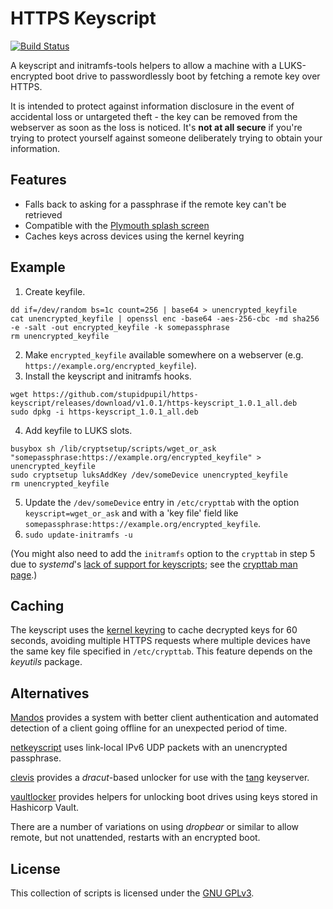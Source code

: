 # HTTPS Keyscript

[![Build Status](https://travis-ci.org/stupidpupil/https-keyscript.svg?branch=master)](https://travis-ci.org/stupidpupil/https-keyscript)

A keyscript and initramfs-tools helpers to allow a machine with a LUKS-encrypted boot drive to passwordlessly boot by fetching a remote key over HTTPS.

It is intended to protect against information disclosure in the event of accidental loss or untargeted theft - the key can be removed from the webserver as soon as the loss is noticed. It's **not at all secure** if you're trying to protect yourself against someone deliberately trying to obtain your information.

## Features

* Falls back to asking for a passphrase if the remote key can't be retrieved
* Compatible with the [Plymouth splash screen](https://www.freedesktop.org/wiki/Software/Plymouth/)
* Caches keys across devices using the kernel keyring

## Example

1. Create keyfile.

```
dd if=/dev/random bs=1c count=256 | base64 > unencrypted_keyfile
cat unencrypted_keyfile | openssl enc -base64 -aes-256-cbc -md sha256 -e -salt -out encrypted_keyfile -k somepassphrase
rm unencrypted_keyfile
```

2. Make `encrypted_keyfile` available somewhere on a webserver (e.g. `https://example.org/encrypted_keyfile`).
3. Install the keyscript and initramfs hooks.

```
wget https://github.com/stupidpupil/https-keyscript/releases/download/v1.0.1/https-keyscript_1.0.1_all.deb
sudo dpkg -i https-keyscript_1.0.1_all.deb
```

4. Add keyfile to LUKS slots.

```
busybox sh /lib/cryptsetup/scripts/wget_or_ask "somepassphrase:https://example.org/encrypted_keyfile" > unencrypted_keyfile
sudo cryptsetup luksAddKey /dev/someDevice unencrypted_keyfile
rm unencrypted_keyfile
```

5. Update the `/dev/someDevice` entry in `/etc/crypttab` with the option `keyscript=wget_or_ask` and with a 'key file' field like `somepassphrase:https://example.org/encrypted_keyfile`. 
6. `sudo update-initramfs -u`

(You might also need to add the `initramfs` option to the `crypttab` in step 5 due to _systemd_'s [lack of support for keyscripts](https://bugs.debian.org/cgi-bin/bugreport.cgi?bug=618862); see the [crypttab man page](http://manpages.ubuntu.com/manpages/cosmic/man5/crypttab.5.html).)

## Caching

The keyscript uses the [kernel keyring](http://man7.org/linux/man-pages/man7/keyrings.7.html) to cache decrypted keys for 60 seconds, avoiding multiple HTTPS requests where multiple devices have the same key file specified in `/etc/crypttab`. This feature depends on the *keyutils* package.

## Alternatives

[Mandos](https://wiki.recompile.se/wiki/Mandos) provides a system with better client authentication and automated detection of a client going offline for an unexpected period of time.

[netkeyscript](https://github.com/basak/netkeyscript) uses link-local IPv6 UDP packets with an unencrypted passphrase.

[clevis](https://github.com/latchset/clevis#unlocker-dracut) provides a *dracut*-based unlocker for use with the [tang](https://github.com/latchset/tang) keyserver.

[vaultlocker](https://github.com/openstack-charmers/vaultlocker) provides helpers for unlocking boot drives using keys stored in Hashicorp Vault.

There are a number of variations on using *dropbear* or similar to allow remote, but not unattended, restarts with an encrypted boot.

## License

This collection of scripts is licensed under the [GNU GPLv3](http://choosealicense.com/licenses/gpl-3.0/).
